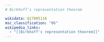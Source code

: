```yaml
---
# Birkhoff's representation theorem

wikidata: Q17005116
msc_classification: "06"
wikipedia_links:
  - "[[Birkhoff's representation theorem]]"
---
```

